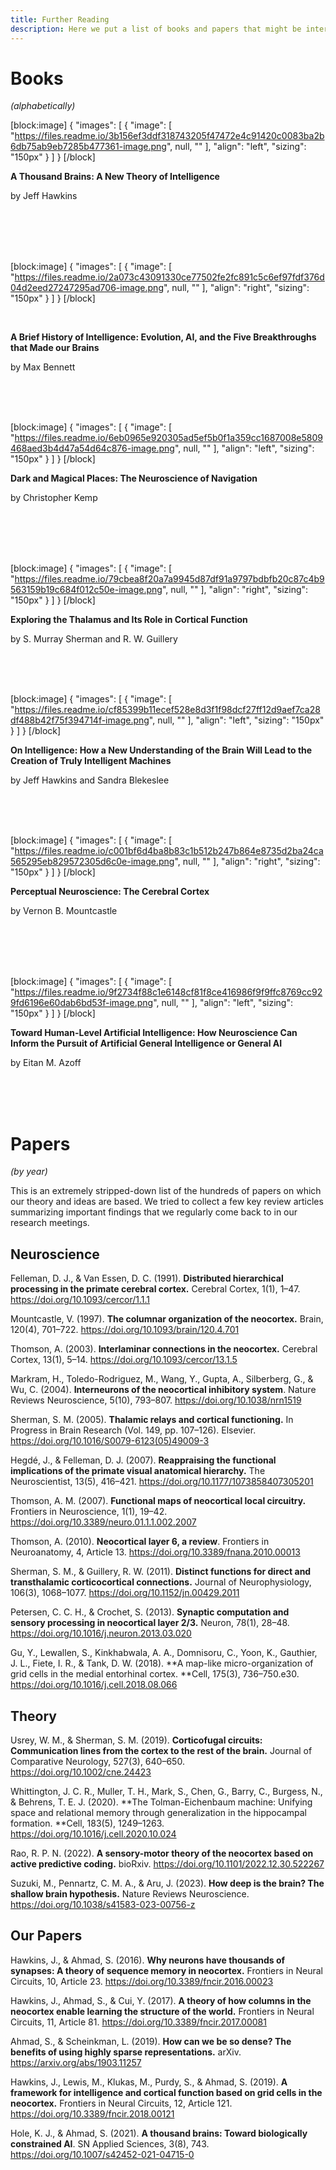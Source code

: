 ```yaml
---
title: Further Reading
description: Here we put a list of books and papers that might be interesting for you if you are interested in this project.
---
```

# Books

_(alphabetically)_

[block:image]
{
  "images": [
    {
      "image": [
        "https://files.readme.io/3b156ef3ddf318743205f47472e4c91420c0083ba2b6db75ab9eb7285b477361-image.png",
        null,
        ""
      ],
      "align": "left",
      "sizing": "150px"
    }
  ]
}
[/block]


**A Thousand Brains: A New Theory of Intelligence** 

   by Jeff Hawkins

<br />

<br />

<br />

<br />

[block:image]
{
  "images": [
    {
      "image": [
        "https://files.readme.io/2a073c43091330ce77502fe2fc891c5c6ef97fdf376d04d2eed27247295ad706-image.png",
        null,
        ""
      ],
      "align": "right",
      "sizing": "150px"
    }
  ]
}
[/block]


<br />

**A Brief History of Intelligence: Evolution, AI, and the Five Breakthroughs that Made our Brains**

   by Max Bennett

<br />

<br />

<br />

[block:image]
{
  "images": [
    {
      "image": [
        "https://files.readme.io/6eb0965e920305ad5ef5b0f1a359cc1687008e5809468aed3b4d47a54d64c876-image.png",
        null,
        ""
      ],
      "align": "left",
      "sizing": "150px"
    }
  ]
}
[/block]


**Dark and Magical Places: The Neuroscience of Navigation** 

   by Christopher Kemp

<br />

<br />

<br />

<br />

[block:image]
{
  "images": [
    {
      "image": [
        "https://files.readme.io/79cbea8f20a7a9945d87df91a9797bdbfb20c87c4b9563159b19c684f012c50e-image.png",
        null,
        ""
      ],
      "align": "right",
      "sizing": "150px"
    }
  ]
}
[/block]


**Exploring the Thalamus and Its Role in Cortical Function**

   by  S. Murray Sherman and R. W. Guillery

<br />

<br />

<br />

[block:image]
{
  "images": [
    {
      "image": [
        "https://files.readme.io/cf85399b11ecef528e8d3f1f98dcf27ff12d9aef7ca28df488b42f75f394714f-image.png",
        null,
        ""
      ],
      "align": "left",
      "sizing": "150px"
    }
  ]
}
[/block]


**On Intelligence: How a New Understanding of the Brain Will Lead to the Creation of Truly Intelligent Machines**

   by Jeff Hawkins and Sandra Blekeslee

<br />

<br />

<br />

[block:image]
{
  "images": [
    {
      "image": [
        "https://files.readme.io/c001bf6d4ba8b83c1b512b247b864e8735d2ba24ca565295eb829572305d6c0e-image.png",
        null,
        ""
      ],
      "align": "right",
      "sizing": "150px"
    }
  ]
}
[/block]


**Perceptual Neuroscience: The Cerebral Cortex**

   by Vernon B. Mountcastle

<br />

<br />

<br />

<br />

[block:image]
{
  "images": [
    {
      "image": [
        "https://files.readme.io/9f2734f88c1e6148cf81f8ce416986f9f9ffc8769cc929fd6196e60dab6bd53f-image.png",
        null,
        ""
      ],
      "align": "left",
      "sizing": "150px"
    }
  ]
}
[/block]


**Toward Human-Level Artificial Intelligence: How Neuroscience Can Inform the Pursuit of Artificial General Intelligence or General AI**

   by Eitan M. Azoff

<br />

<br />

<br />

# Papers

_(by year)_

This is an extremely stripped-down list of the hundreds of papers on which our theory and ideas are based. We tried to collect a few key review articles summarizing important findings that we regularly come back to in our research meetings.

## Neuroscience

Felleman, D. J., & Van Essen, D. C. (1991). **Distributed hierarchical processing in the primate cerebral cortex.** Cerebral Cortex, 1(1), 1–47. <https://doi.org/10.1093/cercor/1.1.1>

Mountcastle, V. (1997). **The columnar organization of the neocortex.** Brain, 120(4), 701–722. <https://doi.org/10.1093/brain/120.4.701>

Thomson, A. (2003). **Interlaminar connections in the neocortex.** Cerebral Cortex, 13(1), 5–14. <https://doi.org/10.1093/cercor/13.1.5>

Markram, H., Toledo-Rodriguez, M., Wang, Y., Gupta, A., Silberberg, G., & Wu, C. (2004). **Interneurons of the neocortical inhibitory system**. Nature Reviews Neuroscience, 5(10), 793–807. <https://doi.org/10.1038/nrn1519>

Sherman, S. M. (2005). **Thalamic relays and cortical functioning.** In Progress in Brain Research (Vol. 149, pp. 107–126). Elsevier. <https://doi.org/10.1016/S0079-6123(05)49009-3>

Hegdé, J., & Felleman, D. J. (2007). **Reappraising the functional implications of the primate visual anatomical hierarchy.** The Neuroscientist, 13(5), 416–421. <https://doi.org/10.1177/1073858407305201>

Thomson, A. M. (2007). **Functional maps of neocortical local circuitry.** Frontiers in Neuroscience, 1(1), 19–42. <https://doi.org/10.3389/neuro.01.1.1.002.2007>

Thomson, A. (2010). **Neocortical layer 6, a review**. Frontiers in Neuroanatomy, 4, Article 13. <https://doi.org/10.3389/fnana.2010.00013>

Sherman, S. M., & Guillery, R. W. (2011). **Distinct functions for direct and transthalamic corticocortical connections.** Journal of Neurophysiology, 106(3), 1068–1077. <https://doi.org/10.1152/jn.00429.2011>

Petersen, C. C. H., & Crochet, S. (2013). **Synaptic computation and sensory processing in neocortical layer 2/3.** Neuron, 78(1), 28–48. <https://doi.org/10.1016/j.neuron.2013.03.020>

Gu, Y., Lewallen, S., Kinkhabwala, A. A., Domnisoru, C., Yoon, K., Gauthier, J. L., Fiete, I. R., & Tank, D. W. (2018). **A map-like micro-organization of grid cells in the medial entorhinal cortex. **Cell, 175(3), 736–750.e30. <https://doi.org/10.1016/j.cell.2018.08.066>

## Theory

Usrey, W. M., & Sherman, S. M. (2019). **Corticofugal circuits: Communication lines from the cortex to the rest of the brain.** Journal of Comparative Neurology, 527(3), 640–650. <https://doi.org/10.1002/cne.24423>

Whittington, J. C. R., Muller, T. H., Mark, S., Chen, G., Barry, C., Burgess, N., & Behrens, T. E. J. (2020). **The Tolman-Eichenbaum machine: Unifying space and relational memory through generalization in the hippocampal formation. **Cell, 183(5), 1249–1263. <https://doi.org/10.1016/j.cell.2020.10.024>

Rao, R. P. N. (2022). **A sensory-motor theory of the neocortex based on active predictive coding.** bioRxiv. <https://doi.org/10.1101/2022.12.30.522267>

Suzuki, M., Pennartz, C. M. A., & Aru, J. (2023). **How deep is the brain? The shallow brain hypothesis.** Nature Reviews Neuroscience. <https://doi.org/10.1038/s41583-023-00756-z>

## Our Papers

Hawkins, J., & Ahmad, S. (2016). **Why neurons have thousands of synapses: A theory of sequence memory in neocortex.** Frontiers in Neural Circuits, 10, Article 23. <https://doi.org/10.3389/fncir.2016.00023>

Hawkins, J., Ahmad, S., & Cui, Y. (2017). **A theory of how columns in the neocortex enable learning the structure of the world.** Frontiers in Neural Circuits, 11, Article 81. <https://doi.org/10.3389/fncir.2017.00081>

Ahmad, S., & Scheinkman, L. (2019). **How can we be so dense? The benefits of using highly sparse representations.** arXiv. <https://arxiv.org/abs/1903.11257>

Hawkins, J., Lewis, M., Klukas, M., Purdy, S., & Ahmad, S. (2019). **A framework for intelligence and cortical function based on grid cells in the neocortex.** Frontiers in Neural Circuits, 12, Article 121. <https://doi.org/10.3389/fncir.2018.00121>

Hole, K. J., & Ahmad, S. (2021). **A thousand brains: Toward biologically constrained AI**. SN Applied Sciences, 3(8), 743. <https://doi.org/10.1007/s42452-021-04715-0>